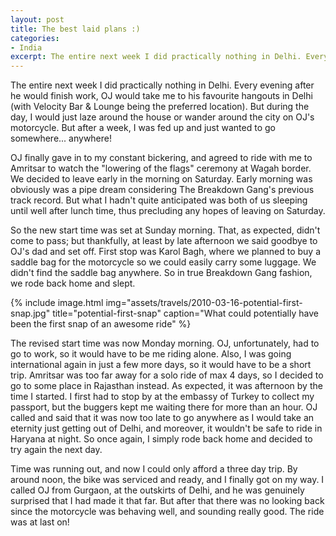 ```yaml
---
layout: post
title: The best laid plans :)
categories:
- India
excerpt: The entire next week I did practically nothing in Delhi. Every evening after he would finish work, OJ would take me to his favourite hangouts in Delhi (with Velocity Bar & Lounge being the preferred location). But during the day, I would just laze around the house or wander around the city on OJ's motorcycle. But after a week, I was fed up and just wanted to go somewhere... anywhere!
---
```


The entire next week I did practically nothing in Delhi. Every evening after he
would finish work, OJ would take me to his favourite hangouts in Delhi (with
Velocity Bar & Lounge being the preferred location). But during the day, I would
just laze around the house or wander around the city on OJ's motorcycle. But
after a week, I was fed up and just wanted to go somewhere... anywhere!

OJ finally gave in to my constant bickering, and agreed to ride with me to
Amritsar to watch the "lowering of the flags" ceremony at Wagah border. We
decided to leave early in the morning on Saturday. Early morning was obviously
was a pipe dream considering The Breakdown Gang's previous track record. But
what I hadn't quite anticipated was both of us sleeping until well after lunch
time, thus precluding any hopes of leaving on Saturday.

So the new start time was set at Sunday morning. That, as expected, didn't come
to pass; but thankfully, at least by late afternoon we said goodbye to OJ's dad
and set off. First stop was Karol Bagh, where we planned to buy a saddle bag for
the motorcycle so we could easily carry some luggage. We didn't find the saddle
bag anywhere. So in true Breakdown Gang fashion, we rode back home and slept.

{% include image.html
    img="assets/travels/2010-03-16-potential-first-snap.jpg"
    title="potential-first-snap"
    caption="What could potentially have been the first snap of an awesome ride"
        %}

The revised start time was now Monday morning. OJ, unfortunately, had to go to
work, so it would have to be me riding alone. Also, I was going international
again in just a few more days, so it would have to be a short trip. Amritsar was
too far away for a solo ride of max 4 days, so I decided to go to some place in
Rajasthan instead. As expected, it was afternoon by the time I started. I first
had to stop by at the embassy of Turkey to collect my passport, but the buggers
kept me waiting there for more than an hour. OJ called and said that it was now
too late to go anywhere as I would take an eternity just getting out of Delhi,
and moreover, it wouldn't be safe to ride in Haryana at night. So once again, I
simply rode back home and decided to try again the next day.

Time was running out, and now I could only afford a three day trip. By around
noon, the bike was serviced and ready, and I finally got on my way. I called OJ
from Gurgaon, at the outskirts of Delhi, and he was genuinely surprised that I
had made it that far. But after that there was no looking back since the
motorcycle was behaving well, and sounding really good. The ride was at last on!
